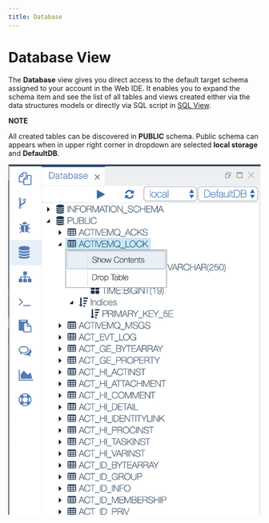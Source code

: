 ```yaml
---
title: Database
---
```


Database View
===

The **Database** view gives you direct access to the default target schema assigned to your account in the Web IDE.
It enables you to expand the schema item and see the list of all tables and views created either via the data structures models or directly via SQL script in [SQL View](https://www.dirigible.io/help/development/ide/views/sql/).

**NOTE**

All created tables can be discovered in **PUBLIC** schema. Public schema can appears when in upper right corner in dropdown are selected **local storage** and **DefaultDB**.



![Database view](../../../images/ide_view_database.png)






